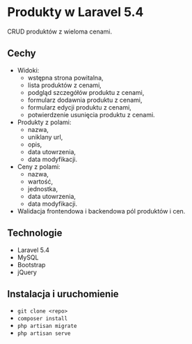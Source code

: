 # Produkty w Laravel 5.4

CRUD produktów z wieloma cenami.

## Cechy
* Widoki:
  * wstępna strona powitalna,
  * lista produktów z cenami,
  * podgląd szczegółów produktu z cenami,
  * formularz dodawnia produktu z cenami,
  * formularz edycji produktu z cenami,
  * potwierdzenie usunięcia produktu z cenami.
* Produkty z polami:
  * nazwa,
  * uniklany url,
  * opis,
  * data utowrzenia,
  * data modyfikacji.
* Ceny z polami:
  *  nazwa,
  *  wartość,
  *  jednostka,
  *  data utowrzenia,
  *  data modyfikacji.
* Walidacja frontendowa i backendowa pól produktów i cen.

## Technologie
* Laravel 5.4
* MySQL
* Bootstrap
* jQuery

## Instalacja i uruchomienie
* `git clone <repo>`
* `composer install`
* `php artisan migrate`
* `php artisan serve`
